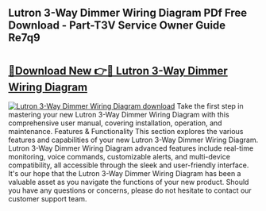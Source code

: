 ## Lutron 3-Way Dimmer Wiring Diagram PDf Free Download - Part-T3V Service Owner Guide Re7q9

# <h2><a href="http://dfseval.blite.top/?on=Lutron+3-Way+Dimmer+Wiring+Diagram">🔗Download New 👉🔴 Lutron 3-Way Dimmer Wiring Diagram</a></h2>

[![Lutron 3-Way Dimmer Wiring Diagram download](https://i.imgur.com/lujVjoI.png)](http://dfseval.blite.top/?on=Lutron+3-Way+Dimmer+Wiring+Diagram)
Take the first step in mastering your new Lutron 3-Way Dimmer Wiring Diagram with this comprehensive user manual, covering installation, operation, and maintenance. Features & Functionality This section explores the various features and capabilities of your new Lutron 3-Way Dimmer Wiring Diagram. Lutron 3-Way Dimmer Wiring Diagram advanced features include real-time monitoring, voice commands, customizable alerts, and multi-device compatibility, all accessible through the sleek and user-friendly interface. It's our hope that the Lutron 3-Way Dimmer Wiring Diagram has been a valuable asset as you navigate the functions of your new product. Should you have any questions or concerns, please do not hesitate to contact our customer support team.
